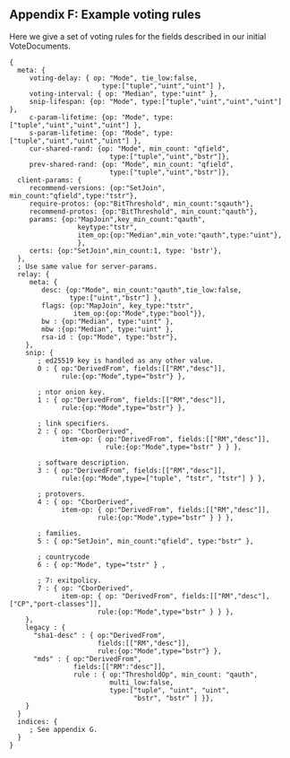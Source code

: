 
<!-- Section A.6 --> <a id='SA.6'></a>
## Appendix F: Example voting rules

Here we give a set of voting rules for the fields described in our initial
VoteDocuments.

    {
      meta: {
         voting-delay: { op: "Mode", tie_low:false,
                           type:["tuple","uint","uint"] },
         voting-interval: { op: "Median", type:"uint" },
         snip-lifespan: {op: "Mode", type:["tuple","uint","uint","uint"] },
         c-param-lifetime: {op: "Mode", type:["tuple","uint","uint","uint"] },
         s-param-lifetime: {op: "Mode", type:["tuple","uint","uint","uint"] },
         cur-shared-rand: {op: "Mode", min_count: "qfield",
                             type:["tuple","uint","bstr"]},
         prev-shared-rand: {op: "Mode", min_count: "qfield",
                             type:["tuple","uint","bstr"]},
      client-params: {
         recommend-versions: {op:"SetJoin", min_count:"qfield",type:"tstr"},
         require-protos: {op:"BitThreshold", min_count:"sqauth"},
         recommend-protos: {op:"BitThreshold", min_count:"qauth"},
         params: {op:"MapJoin",key_min_count:"qauth",
                     keytype:"tstr",
                     item_op:{op:"Median",min_vote:"qauth",type:"uint"},
                     },
         certs: {op:"SetJoin",min_count:1, type: 'bstr'},
      },
      ; Use same value for server-params.
      relay: {
         meta: {
            desc: {op:"Mode", min_count:"qauth",tie_low:false,
                   type:["uint","bstr"] },
            flags: {op:"MapJoin", key_type:"tstr",
                    item_op:{op:"Mode",type:"bool"}},
            bw : {op:"Median", type:"uint" },
            mbw :{op:"Median", type:"uint" },
            rsa-id : {op:"Mode", type:"bstr"},
        },
        snip: {
           ; ed25519 key is handled as any other value.
           0 : { op:"DerivedFrom", fields:[["RM","desc"]],
                 rule:{op:"Mode",type="bstr"} },

           ; ntor onion key.
           1 : { op:"DerivedFrom", fields:[["RM","desc"]],
                 rule:{op:"Mode",type="bstr"} },

           ; link specifiers.
           2 : { op: "CborDerived",
                 item-op: { op:"DerivedFrom", fields:[["RM","desc"]],
                            rule:{op:"Mode",type="bstr" } } },

           ; software description.
           3 : { op:"DerivedFrom", fields:[["RM","desc"]],
                 rule:{op:"Mode",type=["tuple", "tstr", "tstr"] } },

           ; protovers.
           4 : { op: "CborDerived",
                 item-op: { op:"DerivedFrom", fields:[["RM","desc"]],
                          rule:{op:"Mode",type="bstr" } } },

           ; families.
           5 : { op:"SetJoin", min_count:"qfield", type:"bstr" },

           ; countrycode
           6 : { op:"Mode", type="tstr" } ,

           ; 7: exitpolicy.
           7 : { op: "CborDerived",
                 item-op: { op: "DerivedFrom", fields:[["RM","desc"],["CP","port-classes"]],
                          rule:{op:"Mode",type="bstr" } } },
        },
        legacy : {
          "sha1-desc" : { op:"DerivedFrom",
                          fields:[["RM","desc"]],
                          rule:{op:"Mode",type="bstr"} },
          "mds" : { op:"DerivedFrom",
                    fields:[["RM":"desc"]],
                    rule : { op:"ThresholdOp", min_count: "qauth",
                             multi_low:false,
                             type:["tuple", "uint", "uint",
                                   "bstr", "bstr" ] }},
        }
      }
      indices: {
         ; See appendix G.
      }
    }
